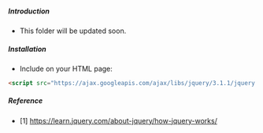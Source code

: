 ##### Introduction
- This folder will be updated soon. 

##### Installation
- Include on your HTML page:
```html
<script src="https://ajax.googleapis.com/ajax/libs/jquery/3.1.1/jquery.min.js"></script>
```

##### Reference
- [1] https://learn.jquery.com/about-jquery/how-jquery-works/